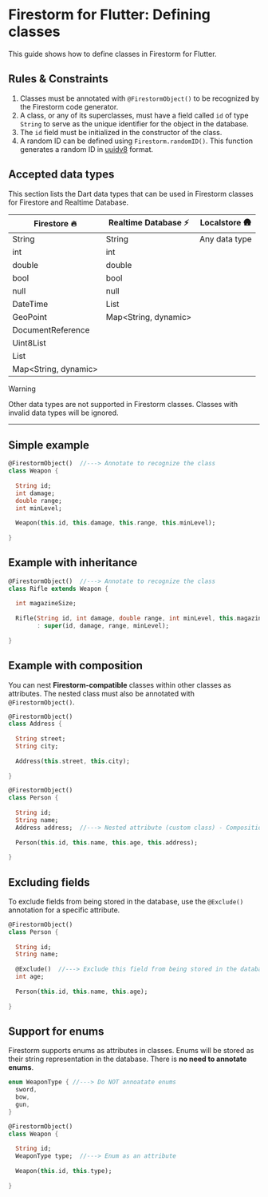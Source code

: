 # Firestorm for Flutter: Defining classes
This guide shows how to define classes in Firestorm for Flutter.

## Rules & Constraints
1. Classes must be annotated with `@FirestormObject()` to be recognized by the Firestorm code generator.
2. A class, or any of its superclasses, must have a field called `id` of type `String` to serve as the unique identifier for the object in the database.
3. The `id` field must be initialized in the constructor of the class.
4. A random ID can be defined using `Firestorm.randomID()`. This function generates a random ID in <a target="_blank" href="https://pub.dev/packages/uuid">uuidv8</a> format.

## Accepted data types
This section lists the Dart data types that can be used in Firestorm classes for Firestore and Realtime Database.

| Firestore 🔥 | Realtime Database ⚡  | Localstore 🛖
|------------------------|----------------------|-|
| String                 | String               | Any data type
| int                    | int                  |
| double                 | double               |
| bool                   | bool                 |
| null                   | null                 |
| DateTime               | List<dynamic>        |
| GeoPoint               | Map<String, dynamic> |
| DocumentReference      |                      |
| Uint8List              |                      |
| List<dynamic>          |                      |
| Map<String, dynamic>   |                      |

> [!WARNING]
> Other data types are not supported in Firestorm classes.
> Classes with invalid data types will be ignored.

---

## Simple example
```dart
@FirestormObject()  //---> Annotate to recognize the class
class Weapon {
  
  String id;
  int damage;
  double range;
  int minLevel;
  
  Weapon(this.id, this.damage, this.range, this.minLevel);
  
}
```

## Example with inheritance
```dart
@FirestormObject()  //---> Annotate to recognize the class
class Rifle extends Weapon {
  
  int magazineSize;
  
  Rifle(String id, int damage, double range, int minLevel, this.magazineSize)
        : super(id, damage, range, minLevel);
  
}
```

## Example with composition
You can nest **Firestorm-compatible** classes within other classes as attributes. 
The nested class must also be annotated with `@FirestormObject()`.

```dart
@FirestormObject()
class Address {
  
  String street;
  String city;
  
  Address(this.street, this.city);
  
}

@FirestormObject() 
class Person {
  
  String id;
  String name;
  Address address;  //---> Nested attribute (custom class) - Composition
  
  Person(this.id, this.name, this.age, this.address);
  
}
```

## Excluding fields
To exclude fields from being stored in the database, use the `@Exclude()` annotation for a specific attribute.

```dart
@FirestormObject() 
class Person {
  
  String id;
  String name;
    
  @Exclude()  //---> Exclude this field from being stored in the database
  int age;
    
  Person(this.id, this.name, this.age);
    
}
```

## Support for enums
Firestorm supports enums as attributes in classes. Enums will be stored as their string representation in the database.
There is **no need to annotate enums**.

```dart
enum WeaponType { //---> Do NOT annoatate enums
  sword,
  bow,
  gun,
}

@FirestormObject()
class Weapon {
  
  String id;
  WeaponType type;  //---> Enum as an attribute
  
  Weapon(this.id, this.type);
  
}
```